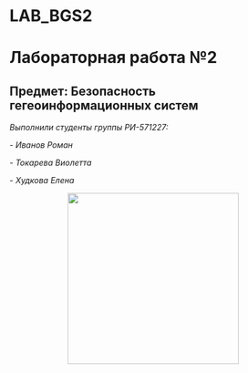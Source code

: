 # LAB_BGS2
# Лабораторная работа №2
## Предмет: Безопасность гегеоинформационных систем
 *Выполнили студенты группы РИ-571227:*
 
 *- Иванов Роман*
 
 *- Токарева Виолетта*
 
 *- Худкова Елена*
 
 
<div id="header" align="center">
  <img src="https://giphy.com/gifs/pride-movement-erma-fiend-lQ7l3COBczbm8cC0WD" width="300" height="300"/>
</div>
